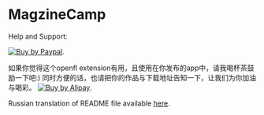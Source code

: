 MagzineCamp
===========

Help and Support:


[![Buy by Paypal](http://icloud.b0.upaiyun.com/zeng/juanzeng02.jpg)](https://www.paypal.com/cgi-bin/webscr?cmd=_s-xclick&hosted_button_id=CTCAKLLHT23GL).

如果你觉得这个openfl extension有用，且使用在你发布的app中，请我喝杯茶鼓励一下吧:) 同时方便的话，也请把你的作品与下载地址告知一下，让我们为你加油与喝彩。
[![Buy by Alipay](http://icloud.b0.upaiyun.com/zeng/juanzeng03.jpg)](https://me.alipay.com/heshui).

Russian translation of README file available
[here](https://github.com/salkar/inkwell/blob/master/README_RU.rdoc).
